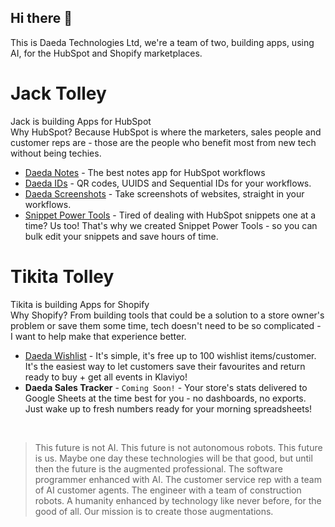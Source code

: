 ## Hi there 👋
This is Daeda Technologies Ltd, we're a team of two, building apps, using AI, for the HubSpot and Shopify marketplaces.

# Jack Tolley
Jack is building Apps for HubSpot<br>
Why HubSpot? Because HubSpot is where the marketers, sales people and customer reps are - those are the people who benefit most from new tech without being techies.
- [Daeda Notes](https://daeda.tech/hubspot-apps/daeda-notes/install/) - The best notes app for HubSpot workflows
- [Daeda IDs](https://daeda.tech/hubspot-apps/daeda-ids/install/) - QR codes, UUIDS and Sequential IDs for your workflows.
- [Daeda Screenshots](https://daeda.tech/hubspot-apps/daeda-screenshots/install/) - Take screenshots of websites, straight in your workflows.
- [Snippet Power Tools](https://snippetpowertools.com/) - Tired of dealing with HubSpot snippets one at a time? Us too! That's why we created Snippet Power Tools - so you can bulk edit your snippets and save hours of time.

# Tikita Tolley
Tikita is building Apps for Shopify<br>
Why Shopify? From building tools that could be a solution to a store owner's problem or save them some time, tech doesn't need to be so complicated - I want to help make that experience better.
- [Daeda Wishlist](https://apps.shopify.com/daeda-wishlist) - It's simple, it's free up to 100 wishlist items/customer. It's the easiest way to let customers save their favourites and return ready to buy + get all events in Klaviyo!
- **Daeda Sales Tracker** - `Coming Soon!` - Your store's stats delivered to Google Sheets at the time best for you - no dashboards, no exports. Just wake up to fresh numbers ready for your morning spreadsheets!
<br>

> This future is not AI.
> This future is not autonomous robots.
> This future is us.
> Maybe one day these technologies will be that good, but until then the future is the augmented professional.
> The software programmer enhanced with AI.
> The customer service rep with a team of AI customer agents.
> The engineer with a team of construction robots.
> A humanity enhanced by technology like never before, for the good of all.
> Our mission is to create those augmentations.
